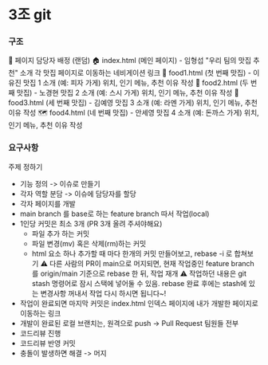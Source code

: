 # 3조 git
### 구조
   :pushpin: 페이지 담당자 배정 (랜덤)
:house: index.html (메인 페이지) - 임형섭
"우리 팀의 맛집 추천" 소개
각 맛집 페이지로 이동하는 네비게이션 링크
:pizza: food1.html (첫 번째 맛집) - 이유진
맛집 1 소개 (예: 피자 가게)
위치, 인기 메뉴, 추천 이유 작성
:sushi: food2.html (두 번째 맛집) - 노경현
맛집 2 소개 (예: 스시 가게)
위치, 인기 메뉴, 추천 이유 작성
:ramen: food3.html (세 번째 맛집) - 김예영
맛집 3 소개 (예: 라멘 가게)
위치, 인기 메뉴, 추천 이유 작성
:world_map: food4.html (네 번째 맛집) - 안세영
맛집 4 소개 (예: 돈까스 가게)
위치, 인기 메뉴, 추천 이유 작성

### 요구사항
주제 정하기
- 기능 정의 -> 이슈로 만들기
- 각자 역할 분담 -> 이슈에 담당자를 할당
- 각자 페이지를 개발
- main branch 를 base로 하는 feature branch 따서 작업(local)
- 1인당 커밋은 최소 3개 (PR 3개 올려 주셔야해요)
  - 파일 추가 하는 커밋
  - 파일 변경(mv) 혹은 삭제(rm)하는 커밋
  - html 요소 하나 추가할 때 마다 한개의 커밋 만들어보고, rebase -i 로 합쳐보기
:warning: 다른 사람의 PR이 main으로 머지되면, 현재 작업중인 feature branch를 origin/main 기준으로 rebase 한 뒤, 작업 재개
:warning: 작업하던 내용은 git stash 명령어로 잠시 스택에 넣어둘 수 있음. rebase 완료 후에는 stash에 있는 변경사항 꺼내서 작업 다시 하시면 됩니다~!
- 작업이 완료되면 마지막 커밋은 index.html 인덱스 페이지에 내가 개발한 페이지로 이동하는 링크
- 개발이 완료된 로컬 브랜치는, 원격으로 push -> Pull Request 팀원들 전부
- 코드리뷰 진행
- 코드리뷰 반영 커밋
- 충돌이 발생하면 해결 -> 머지
